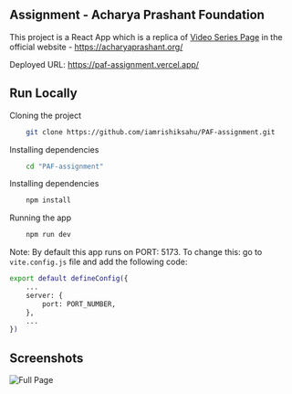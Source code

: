 
## Assignment - Acharya Prashant Foundation
This project is a React App which is a replica of [Video Series Page]('https://acharyaprashant.org/en/video-modules/series/course-series-eeb9d3') in the official website - https://acharyaprashant.org/

Deployed URL: https://paf-assignment.vercel.app/
## Run Locally

Cloning the project

```bash
    git clone https://github.com/iamrishiksahu/PAF-assignment.git
```

Installing dependencies

```bash
    cd "PAF-assignment"
```


Installing dependencies

```bash
    npm install
```

Running the app

```bash
    npm run dev
```

Note: By default this app runs on PORT: 5173. To change this: go to `vite.config.js` file and add the following code:

```bash
export default defineConfig({
    ...
    server: {
        port: PORT_NUMBER,
    },
    ...
})
```
    
## Screenshots
![Full Page](https://github.com/iamrishiksahu/PAF-assignment/assets/60431447/e79f1638-8002-4e45-ab3f-f9e3f49d5fbf)

